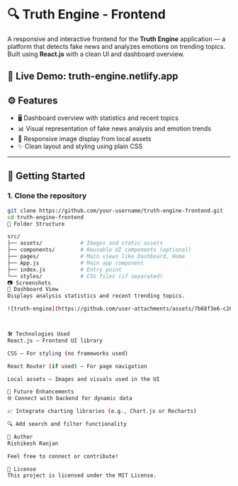 # 🔍 Truth Engine - Frontend

A responsive and interactive frontend for the **Truth Engine** application — a platform that detects fake news and analyzes emotions on trending topics. Built using **React.js** with a clean UI and dashboard overview.

🚀 Live Demo: truth-engine.netlify.app
---

## ⚙️ Features

- 🖥️ Dashboard overview with statistics and recent topics
- 📊 Visual representation of fake news analysis and emotion trends
- 📸 Responsive image display from local assets
- ✨ Clean layout and styling using plain CSS

---

## 🚀 Getting Started

### 1. Clone the repository

```bash
git clone https://github.com/your-username/truth-engine-frontend.git
cd truth-engine-frontend
🧾 Folder Structure

src/
├── assets/            # Images and static assets
├── components/        # Reusable UI components (optional)
├── pages/             # Main views like Dashboard, Home
├── App.js             # Main app component
├── index.js           # Entry point
└── styles/            # CSS files (if separated)
📷 Screenshots
🧠 Dashboard View
Displays analysis statistics and recent trending topics.

![truth-engine](https://github.com/user-attachments/assets/7b68f3e6-c266-45cf-9cce-1d903937b6fb)



🛠️ Technologies Used
React.js – Frontend UI library

CSS – For styling (no frameworks used)

React Router (if used) – For page navigation

Local assets – Images and visuals used in the UI

📌 Future Enhancements
🌐 Connect with backend for dynamic data

📈 Integrate charting libraries (e.g., Chart.js or Recharts)

🔍 Add search and filter functionality

🙌 Author
Rishikesh Ranjan

Feel free to connect or contribute!

📄 License
This project is licensed under the MIT License.
 
